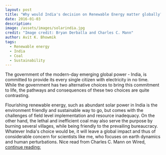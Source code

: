 ```yaml
---
layout: post
title: "Why would India's decision on Renewable Energy matter globally?"
date: 2016-01-03
description: 
image: /assets/images/solarindia.jpg
credit: "Image credit: Bryan Derballa and Charles C. Mann"
author: Avit K. Bhowmik
tags: 
  - Renewable energy
  - India
  - Coal
  - Sustainability
---
```


The government of the modern-day emerging global power - India, is committed to provide its every single citizen with electricity in no time. While the government has two alternative choices to bring this commitment to life, the pathways and consequences of these two choices are quite contrasting.

Flourishing renewable energy, such as abundant solar power in India is the environment friendly and sustainable way to go, but comes with the challenges of field level implementation and resource inadequacy. On the other hand, the lethal and inefficient coal may also serve the purpose by burning several villages, while being friendly to the prevailing bureaucracy. Whatever India's choice would be, it will leave a global impact and thus of considerable concern for scientists like me, who focuses on earth dynamics and human perturbations. Nice read from Charles C. Mann on Wired, [continue reading:](http://www.wired.com/2015/11/climate-change-in-india/)




